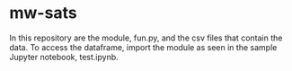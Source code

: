 # mw-sats

In this repository are the module, fun.py, and the csv files that contain the data. To access the dataframe, import the module as seen in the sample Jupyter notebook, test.ipynb.
